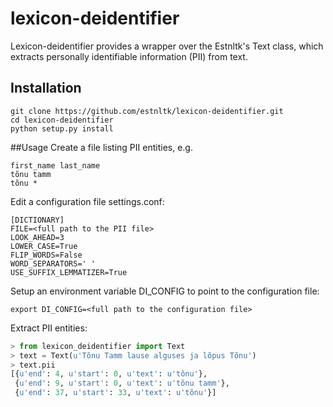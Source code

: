 # lexicon-deidentifier
Lexicon-deidentifier provides a wrapper over the Estnltk's Text class, 
which extracts personally identifiable information (PII) from text. 

## Installation
```
git clone https://github.com/estnltk/lexicon-deidentifier.git
cd lexicon-deidentifier
python setup.py install
```

##Usage
Create a file listing PII entities, e.g.
```
first_name last_name
tõnu tamm
tõnu *
```

Edit a configuration file settings.conf:
```
[DICTIONARY]
FILE=<full path to the PII file>
LOOK_AHEAD=3
LOWER_CASE=True
FLIP_WORDS=False
WORD_SEPARATORS=' '
USE_SUFFIX_LEMMATIZER=True
```

Setup an environment variable DI_CONFIG to point to the configuration file:
```
export DI_CONFIG=<full path to the configuration file>
```

Extract PII entities:
```python
> from lexicon_deidentifier import Text
> text = Text(u'Tõnu Tamm lause alguses ja lõpus Tõnu')
> text.pii
[{u'end': 4, u'start': 0, u'text': u'tõnu'},
 {u'end': 9, u'start': 0, u'text': u'tõnu tamm'},
 {u'end': 37, u'start': 33, u'text': u'tõnu'}]
```
